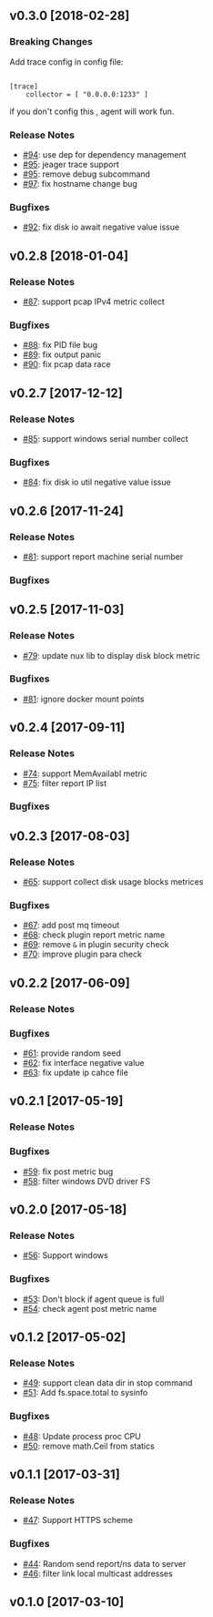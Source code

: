 ## v0.3.0 [2018-02-28]

### Breaking Changes

Add trace config in config file:

```

[trace]
	collector = [ "0.0.0.0:1233" ]

```

if you don't config this , agent will work fun.

### Release Notes

- [#94](https://github.com/lodastack/agent/pull/94): use dep for dependency management
- [#95](https://github.com/lodastack/agent/pull/95): jeager trace support
- [#95](https://github.com/lodastack/agent/pull/95): remove debug subcommand
- [#97](https://github.com/lodastack/agent/pull/97): fix hostname change bug

### Bugfixes

- [#92](https://github.com/lodastack/agent/pull/92): fix disk io await negative value issue

## v0.2.8 [2018-01-04]

### Release Notes

- [#87](https://github.com/lodastack/agent/pull/87): support pcap IPv4 metric collect

### Bugfixes

- [#88](https://github.com/lodastack/agent/pull/88): fix PID file bug
- [#89](https://github.com/lodastack/agent/pull/89): fix output panic
- [#90](https://github.com/lodastack/agent/pull/90): fix pcap data race

## v0.2.7 [2017-12-12]

### Release Notes

- [#85](https://github.com/lodastack/agent/pull/85): support windows serial number collect

### Bugfixes

- [#84](https://github.com/lodastack/agent/pull/84): fix disk io util negative value issue

## v0.2.6 [2017-11-24]

### Release Notes

- [#81](https://github.com/lodastack/agent/pull/81): support report machine serial number

### Bugfixes


## v0.2.5 [2017-11-03]

### Release Notes

- [#79](https://github.com/lodastack/agent/pull/79): update nux lib to display disk block metric

### Bugfixes

- [#81](https://github.com/lodastack/agent/pull/81): ignore docker mount points

## v0.2.4 [2017-09-11]

### Release Notes

- [#74](https://github.com/lodastack/agent/pull/74): support MemAvailabl metric
- [#75](https://github.com/lodastack/agent/pull/75): filter report IP list

### Bugfixes


## v0.2.3 [2017-08-03]

### Release Notes

- [#65](https://github.com/lodastack/agent/pull/65): support collect disk usage blocks metrices

### Bugfixes

- [#67](https://github.com/lodastack/agent/pull/67): add post mq timeout
- [#68](https://github.com/lodastack/agent/pull/68): check plugin report metric name
- [#69](https://github.com/lodastack/agent/pull/69): remove `&` in plugin security check
- [#70](https://github.com/lodastack/agent/pull/70): improve plugin para check

## v0.2.2 [2017-06-09]

### Release Notes

### Bugfixes

- [#61](https://github.com/lodastack/agent/pull/61): provide random seed
- [#62](https://github.com/lodastack/agent/pull/62): fix interface negative value
- [#63](https://github.com/lodastack/agent/pull/63): fix update ip cahce file

## v0.2.1 [2017-05-19]

### Release Notes

### Bugfixes

- [#59](https://github.com/lodastack/agent/pull/59): fix post metric bug
- [#58](https://github.com/lodastack/agent/pull/58): filter windows DVD driver FS

## v0.2.0 [2017-05-18]

### Release Notes

- [#56](https://github.com/lodastack/agent/pull/56): Support windows

### Bugfixes

- [#53](https://github.com/lodastack/agent/pull/53): Don't block if agent queue is full
- [#54](https://github.com/lodastack/agent/pull/54): check agent post metric name

## v0.1.2 [2017-05-02]

### Release Notes

- [#49](https://github.com/lodastack/agent/pull/49): support clean data dir in stop command
- [#51](https://github.com/lodastack/agent/pull/51): Add fs.space.total to sysinfo

### Bugfixes

- [#48](https://github.com/lodastack/agent/pull/48): Update process proc CPU
- [#50](https://github.com/lodastack/agent/pull/50): remove math.Ceil from statics

## v0.1.1 [2017-03-31]

### Release Notes

- [#47](https://github.com/lodastack/agent/pull/47): Support HTTPS scheme

### Bugfixes

- [#44](https://github.com/lodastack/agent/pull/44): Random send report/ns data to server
- [#46](https://github.com/lodastack/agent/pull/46): filter link local multicast addresses

## v0.1.0 [2017-03-10]